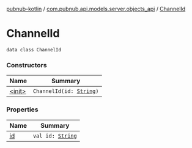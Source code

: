 [pubnub-kotlin](../../index.md) / [com.pubnub.api.models.server.objects_api](../index.md) / [ChannelId](./index.md)

# ChannelId

`data class ChannelId`

### Constructors

| Name | Summary |
|---|---|
| [&lt;init&gt;](-init-.md) | `ChannelId(id: `[`String`](https://kotlinlang.org/api/latest/jvm/stdlib/kotlin/-string/index.html)`)` |

### Properties

| Name | Summary |
|---|---|
| [id](id.md) | `val id: `[`String`](https://kotlinlang.org/api/latest/jvm/stdlib/kotlin/-string/index.html) |
